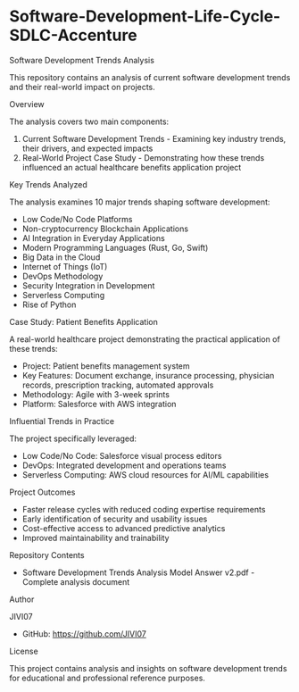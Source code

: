# Software-Development-Life-Cycle-SDLC-Accenture

Software Development Trends Analysis

This repository contains an analysis of current software development trends and their real-world impact on projects.

Overview

The analysis covers two main components:

1. Current Software Development Trends - Examining key industry trends, their drivers, and expected impacts
2. Real-World Project Case Study - Demonstrating how these trends influenced an actual healthcare benefits application project

Key Trends Analyzed

The analysis examines 10 major trends shaping software development:

- Low Code/No Code Platforms
- Non-cryptocurrency Blockchain Applications
- AI Integration in Everyday Applications
- Modern Programming Languages (Rust, Go, Swift)
- Big Data in the Cloud
- Internet of Things (IoT)
- DevOps Methodology
- Security Integration in Development
- Serverless Computing
- Rise of Python

Case Study: Patient Benefits Application

A real-world healthcare project demonstrating the practical application of these trends:

- Project: Patient benefits management system
- Key Features: Document exchange, insurance processing, physician records, prescription tracking, automated approvals
- Methodology: Agile with 3-week sprints
- Platform: Salesforce with AWS integration

Influential Trends in Practice

The project specifically leveraged:

- Low Code/No Code: Salesforce visual process editors
- DevOps: Integrated development and operations teams
- Serverless Computing: AWS cloud resources for AI/ML capabilities

Project Outcomes

- Faster release cycles with reduced coding expertise requirements
- Early identification of security and usability issues
- Cost-effective access to advanced predictive analytics
- Improved maintainability and trainability

Repository Contents

- Software Development Trends Analysis Model Answer v2.pdf - Complete analysis document

Author

JIVI07
- GitHub: https://github.com/JIVI07

License

This project contains analysis and insights on software development trends for educational and professional reference purposes.

